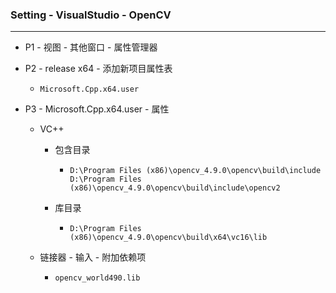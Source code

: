 ### Setting - VisualStudio - OpenCV

---

- P1 - 视图 - 其他窗口 - 属性管理器

- P2 - release x64 - 添加新项目属性表

  - `Microsoft.Cpp.x64.user`

- P3 - Microsoft.Cpp.x64.user - 属性

  - VC++

    - 包含目录

      - ```
        D:\Program Files (x86)\opencv_4.9.0\opencv\build\include
        D:\Program Files (x86)\opencv_4.9.0\opencv\build\include\opencv2
        ```

    - 库目录

      - ```
        D:\Program Files (x86)\opencv_4.9.0\opencv\build\x64\vc16\lib
        ```

  - 链接器 - 输入 - 附加依赖项

    - ```
      opencv_world490.lib
      ```

  

